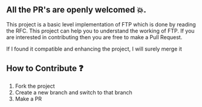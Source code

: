 ## All the PR's are openly welcomed 💥.
This project is a basic level implementation of FTP which is done by reading the RFC. This project can help you to understand the working of FTP. If you are interested in contributing then you are free to make a Pull Request.

If I found it compatible and enhancing the project, I will surely merge it 

## How to Contribute ❓

1. Fork the project
2. Create a new branch and switch to that branch
3. Make a PR
